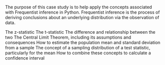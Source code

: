 The purpose of this case study is to help apply the concepts associated with Frequentist inference in Python. Frequentist inference is the process of deriving conclusions about an underlying distribution via the observation of data. 

The z-statistic
The t-statistic
The difference and relationship between the two
The Central Limit Theorem, including its assumptions and consequences
How to estimate the population mean and standard deviation from a sample
The concept of a sampling distribution of a test statistic, particularly for the mean
How to combine these concepts to calculate a confidence interval
